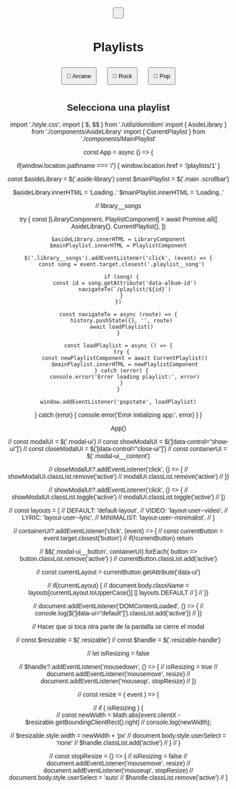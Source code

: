 <div class="search__cancel">
  <button type="button" class="cancel__btn">
      <span">
        <svg role="img" aria-hidden="true" fill="currentColor" viewBox="0 0 24 24"><path d="M3.293 3.293a1 1 0 0 1 1.414 0L12 10.586l7.293-7.293a1 1 0 1 1 1.414 1.414L13.414 12l7.293 7.293a1 1 0 0 1-1.414 1.414L12 13.414l-7.293 7.293a1 1 0 0 1-1.414-1.414L10.586 12 3.293 4.707a1 1 0 0 1 0-1.414z"></path></svg>
      </span>
</div>


<!DOCTYPE html>
<html lang="es">
<head>
  <meta charset="UTF-8">
  <meta name="viewport" content="width=device-width, initial-scale=1.0">
  <title>Clon Spotify</title>
  <style>
    body { font-family: Arial, sans-serif; text-align: center; }
    button { margin: 10px; padding: 10px; cursor: pointer; }
  </style>
</head>
<body>

  <h1>Playlists</h1>
  <button onclick="navigateTo('/playlist/arcane')">🎵 Arcane</button>
  <button onclick="navigateTo('/playlist/rock')">🎸 Rock</button>
  <button onclick="navigateTo('/playlist/pop')">🎤 Pop</button>

  <div id="contenido"><h2>Selecciona una playlist</h2></div>

  <script src="script.js"></script>

</body>
</html>


<script>
  const playlists = {
    arcane: ["Enemy - Imagine Dragons", "Dynasties & Dystopia", "Goodbye"],
    rock: ["Bohemian Rhapsody - Queen", "Hotel California - Eagles", "Stairway to Heaven - Led Zeppelin"],
    pop: ["Blinding Lights - The Weeknd", "Shape of You - Ed Sheeran", "Uptown Funk - Bruno Mars"]
  };

  function loadPlaylist() {
    const path = window.location.pathname.split("/")[2]; // Obtiene el nombre de la playlist
    const contenido = document.querySelector("#contenido");

    if (!path || !playlists[path]) {
      contenido.innerHTML = "<h2>Selecciona una playlist</h2>";
      return;
    }

    const songs = playlists[path];

    contenido.innerHTML = `
      <h2>Playlist: ${path}</h2>
      <ul>${songs.map(song => `<li>${song}</li>`).join("")}</ul>
    `;
  }

  function navigateTo(route) {
    history.pushState({}, "", route); // Cambia la URL sin recargar
    loadPlaylist(); // Carga las canciones de la playlist seleccionada
  }

  window.addEventListener("popstate", loadPlaylist); // Detecta cambios en la URL
  document.addEventListener("DOMContentLoaded", loadPlaylist); // Carga la playlist al entrar

</script>




import './style.css';
import { $, $$ } from './utils/dom/dom'
import { AsideLibrary } from './components/AsideLibrary'
import { CurrentPlaylist } from './components/MainPlaylist'

const App = async () => {

  if(window.location.pathname === '/') {
    window.location.href = '/playlists/1'
  }

  const $asideLibrary = $('.aside-library')
  const $mainPlaylist = $('.main .scrollbar')

  $asideLibrary.innerHTML = 'Loading..'
  $mainPlaylist.innerHTML = 'Loading..'

  // library__songs

  try {
    const [LibraryComponent, PlaylistComponent] = await Promise.all([
      AsideLibrary(),
      CurrentPlaylist(),
    ])

    $asideLibrary.innerHTML = LibraryComponent
    $mainPlaylist.innerHTML = PlaylistComponent

    $('.library__songs').addEventListener('click', (event) => {
      const song = event.target.closest('.playlist__song')

      if (song) {
        const id = song.getAttribute('data-album-id')
        navigateTo(`/playlist/${id}`)
      }
    })

    const navigateTo = async (route) => {
      history.pushState({}, '', route)
      await loadPlaylist()
    }

    const loadPlaylist = async () => {
      try {
        const newPlaylistComponent = await CurrentPlaylist()
        $mainPlaylist.innerHTML = newPlaylistComponent
      } catch (error) {
        console.error('Error loading playlist:', error)
      }
    }

    window.addEventListener('popstate', loadPlaylist)
  } catch (error) {
    console.error('Error initializing app:', error)
  }
}

App()





















// const modalUI = $('.modal-ui')
// const showModalUI = $('[data-control="show-ui"]')
// const closeModalUI = $('[data-control="close-ui"]')
// const containerUI = $('.modal-ui__content')

// closeModalUI?.addEventListener('click', () => {
//   showModalUI.classList.remove('active')
//   modalUI.classList.remove('active')
// })

// showModalUI?.addEventListener('click', () => {
//   showModalUI.classList.toggle('active')
//   modalUI.classList.toggle('active')
// })

// const layouts = {
//   DEFAULT: 'default-layout',
//   VIDEO: 'layout-user--video',
//   LYRIC: 'layout-user--lyric',
//   MINIMALIST: 'layout-user--minimalist',
// }

// containerUI?.addEventListener('click', (event) => {
//   const currentButton = event.target.closest('button')
//   if(!currentButton) return

//   $$('.modal-ui__button', containerUI).forEach( button => button.classList.remove('active') )
//   currentButton.classList.add('active')

//   const currentLayout = currentButton.getAttribute('data-ui')

//   if(currentLayout) {
//     document.body.className = layouts[currentLayout.toUpperCase()] || layouts.DEFAULT
//   }
// })

// document.addEventListener('DOMContentLoaded', () => {
//   console.log($('[data-ui="default"]').classList.add('active'))
// })


// Hacer que si toca otra parte de la pantalla se cierre el modal


// const $resizable = $('.resizable')
// const $handle = $('.resizable-handle')

// let isResizing = false

// $handle?.addEventListener('mousedown', () =>  {
//   isResizing = true
//   document.addEventListener('mousemove', resize)
//   document.addEventListener('mouseup', stopResize)
// })

// const resize = ( event ) => {
  
//   if ( isResizing ) {  
//     const newWidth = Math.abs(event.clientX - $resizable.getBoundingClientRect().right)
//     console.log(newWidth);

//     $resizable.style.width = newWidth + 'px'
//     document.body.style.userSelect = 'none'
//     $handle.classList.add('active')
//   }
// }

// const stopResize = () => {
//   isResizing = false
//   document.addEventListener('mousemove', resize)
//   document.addEventListener('mouseup', stopResize)
//   document.body.style.userSelect = 'auto'
//   $handle.classList.remove('active')
// }


<script>



/**
 * Play Icon
 * @returns {String} svg
 */
export const Play = () => {
  return (
    `<svg fill="currentColor" role="img" viewBox="0 0 24 24" fill="currentColor"><path fill="currentColor" d="M8 5.14v14l11-7-11-7z"></path></svg>`
  )
}

/**
 * Pause Icon
 * @returns {String} svg
 */
export const Pause = () => {
  return (
    `<svg fill="currentColor" role="img" viewBox="0 0 24 24"><path d="M5.7 3a.7.7 0 0 0-.7.7v16.6a.7.7 0 0 0 .7.7h2.6a.7.7 0 0 0 .7-.7V3.7a.7.7 0 0 0-.7-.7H5.7zm10 0a.7.7 0 0 0-.7.7v16.6a.7.7 0 0 0 .7.7h2.6a.7.7 0 0 0 .7-.7V3.7a.7.7 0 0 0-.7-.7h-2.6z"></path></svg>`
  )
}

/**
 * Next Icon
 * @returns {String} svg
 */
export const Next = () => {
  return (
    `<svg fill="currentColor" role="img" viewBox="0 0 24 24"><path d="M17.7 3a.7.7 0 0 0-.7.7v6.805L5.05 3.606A.7.7 0 0 0 4 4.212v15.576a.7.7 0 0 0 1.05.606L17 13.495V20.3a.7.7 0 0 0 .7.7h1.6a.7.7 0 0 0 .7-.7V3.7a.7.7 0 0 0-.7-.7h-1.6z"></path></svg>`
  )
}

/**
 * Previous Icon
 * @returns {String} svg
 */
export const Previous = () => {
  return (
    `<svg fill="currentColor" role="img" viewBox="0 0 24 24"><path d="M6.3 3a.7.7 0 0 1 .7.7v6.805l11.95-6.899a.7.7 0 0 1 1.05.606v15.576a.7.7 0 0 1-1.05.606L7 13.495V20.3a.7.7 0 0 1-.7.7H4.7a.7.7 0 0 1-.7-.7V3.7a.7.7 0 0 1 .7-.7h1.6z"></path></svg>`
  )
}

/**
 * Shuffle Icon
 * @returns {String} svg
 */
export const Shuffle = () => {
  return (
    `<svg fill="currentColor" viewBox="0 0 24 24" role="img"><path d="M18.788 3.702a1 1 0 0 1 1.414-1.414L23.914 6l-3.712 3.712a1 1 0 1 1-1.414-1.414L20.086 7h-1.518a5 5 0 0 0-3.826 1.78l-7.346 8.73a7 7 0 0 1-5.356 2.494H1v-2h1.04a5 5 0 0 0 3.826-1.781l7.345-8.73A7 7 0 0 1 18.569 5h1.518l-1.298-1.298z"></path><path d="M18.788 14.289a1 1 0 0 0 0 1.414L20.086 17h-1.518a5 5 0 0 1-3.826-1.78l-1.403-1.668-1.306 1.554 1.178 1.4A7 7 0 0 0 18.568 19h1.518l-1.298 1.298a1 1 0 1 0 1.414 1.414L23.914 18l-3.712-3.713a1 1 0 0 0-1.414 0zM7.396 6.49l2.023 2.404-1.307 1.553-2.246-2.67a5 5 0 0 0-3.826-1.78H1v-2h1.04A7 7 0 0 1 7.396 6.49z"></path></svg>`
  )
}

/**
 * Loop Icon
 * @returns {String} svg
 */
export const Loop = () => {
  return (
    `<svg role="img" fill="currentColor" viewBox="0 0 24 24"><path d="M6 2a5 5 0 0 0-5 5v8a5 5 0 0 0 5 5h1v-2H6a3 3 0 0 1-3-3V7a3 3 0 0 1 3-3h12a3 3 0 0 1 3 3v8a3 3 0 0 1-3 3h-4.798l1.298-1.298a1 1 0 1 0-1.414-1.414L9.373 19l3.713 3.712a1 1 0 0 0 1.414-1.414L13.202 20H18a5 5 0 0 0 5-5V7a5 5 0 0 0-5-5H6z"></path></svg>`
  )
}

/**
 * Volume High Icon
 * @returns {String} svg
 */
export const VolumeHigh = () => {
  return (
    `<svg fill="currentColor" role="presentation" aria-label="Volumen alto" viewBox="0 0 16 16"><path d="M9.741.85a.75.75 0 0 1 .375.65v13a.75.75 0 0 1-1.125.65l-6.925-4a3.642 3.642 0 0 1-1.33-4.967 3.639 3.639 0 0 1 1.33-1.332l6.925-4a.75.75 0 0 1 .75 0zm-6.924 5.3a2.139 2.139 0 0 0 0 3.7l5.8 3.35V2.8l-5.8 3.35zm8.683 4.29V5.56a2.75 2.75 0 0 1 0 4.88z"></path><path d="M11.5 13.614a5.752 5.752 0 0 0 0-11.228v1.55a4.252 4.252 0 0 1 0 8.127v1.55z"></path></svg>`
  )
}

/**
 * Full Screen Icon
 * @returns {String} svg
 */
export const MiniPlayer = () => {
  return (
    `<svg fill="currentColor" role="img" aria-hidden="true" viewBox="0 0 16 16"><path d="M16 2.45c0-.8-.65-1.45-1.45-1.45H1.45C.65 1 0 1.65 0 2.45v11.1C0 14.35.65 15 1.45 15h5.557v-1.5H1.5v-11h13V7H16V2.45z"></path><path d="M15.25 9.007a.75.75 0 0 1 .75.75v4.493a.75.75 0 0 1-.75.75H9.325a.75.75 0 0 1-.75-.75V9.757a.75.75 0 0 1 .75-.75h5.925z"></path></svg>`
  )
}

/**
 * Full Screen Icon
 * @returns {String} svg
 */
export const FullScreen = () => {
  return (
    `<svg fill="currentColor" role="img" viewBox="0 0 16 16"><path d="M6.53 9.47a.75.75 0 0 1 0 1.06l-2.72 2.72h1.018a.75.75 0 0 1 0 1.5H1.25v-3.579a.75.75 0 0 1 1.5 0v1.018l2.72-2.72a.75.75 0 0 1 1.06 0zm2.94-2.94a.75.75 0 0 1 0-1.06l2.72-2.72h-1.018a.75.75 0 1 1 0-1.5h3.578v3.579a.75.75 0 0 1-1.5 0V3.81l-2.72 2.72a.75.75 0 0 1-1.06 0z"></path></svg>`
  )
}

/**
 * Lyrics Icon
 * @returns {String} svg
 */
export const Lyrics = () => {
  return (
    `<svg role="img" aria-hidden="true" viewBox="0 0 16 16"><path d="M13.426 2.574a2.831 2.831 0 0 0-4.797 1.55l3.247 3.247a2.831 2.831 0 0 0 1.55-4.797zM10.5 8.118l-2.619-2.62A63303.13 63303.13 0 0 0 4.74 9.075L2.065 12.12a1.287 1.287 0 0 0 1.816 1.816l3.06-2.688 3.56-3.129zM7.12 4.094a4.331 4.331 0 1 1 4.786 4.786l-3.974 3.493-3.06 2.689a2.787 2.787 0 0 1-3.933-3.933l2.676-3.045 3.505-3.99z"></path></svg>`
  )
}

/**
 * Download Icon
 * @returns {String} svg
 */
export const Download = () => {
  return (
    `<svg fill="currentColor" role="img" aria-hidden="true" viewBox="0 0 16 16"><path d="M13.426 2.574a2.831 2.831 0 0 0-4.797 1.55l3.247 3.247a2.831 2.831 0 0 0 1.55-4.797zM10.5 8.118l-2.619-2.62A63303.13 63303.13 0 0 0 4.74 9.075L2.065 12.12a1.287 1.287 0 0 0 1.816 1.816l3.06-2.688 3.56-3.129zM7.12 4.094a4.331 4.331 0 1 1 4.786 4.786l-3.974 3.493-3.06 2.689a2.787 2.787 0 0 1-3.933-3.933l2.676-3.045 3.505-3.99z"></path></svg>`
  )
}

</script>




<style>
  body[data-device="desktop"] {
  /* Mostrar el tooltip al pasar el cursor sobre el botón */
  .tooltip:hover .tooltiptext {
    opacity: 1;
    visibility: visible;
  }

  /* Estilos para el tooltip */
  .tooltiptext {
    position: absolute;
    transform: translateX(-50%); /* Lo centra horizontalmente, sin importar su tamaño */
    
    /* Estilos visuales del tooltip */
    background-color: #333;
    color: #fff;
    padding: 5px 10px;
    border-radius: 4px;
    white-space: nowrap;  /* Evita que el texto se divida en varias líneas */
    
    /* Inicialmente oculto */
    opacity: 0;
    visibility: hidden;
    
    /* Transición para una aparición suave */
    transition: opacity 0.3s;
    
    /* Margen superior para separar el tooltip del botón */
    margin-top: 5px;
  
    font-size: .7rem;
    z-index: 999; 
  }


  
  .tooltiptext--top {
    bottom: 150%;
    left: 50%;
  }
  
  .tooltiptext--bottom {
    top: 100%;
    left: 50%;
    margin-top: 8px;
  }
  
  .tooltiptext--top-right {
    bottom: 180%;
    left: 50%;
    transform: translateX(-90%);
  }

  @media ( width <= 1024px ) {
    .tooltiptext--top-left {
      bottom: 140%;
      left: -20%;
      transform: translateX(10%);
    }
  }

  .tooltiptext--top-right-mini {
    bottom: 130%;
    left: 150%;
    transform: translateX(-120%);
  }
  
  .tooltiptext--top-mini {
    bottom: 130%;
    left: 40%;
  }

  .tooltiptext--top-mini-minimal {
    bottom: 100%;
    left: 40%;
  }
}
</style>

<style>
  .container-scrollbar {
  overflow: hidden;  
  border-radius: .5em;
  position: relative;
  width: 100%;
  height: 100%;

  &:hover ::-webkit-scrollbar-thumb {
    background-color: hsl(0deg 0% 100% / 50%);
  }
}

.scrollbar {
  width: 100%;
  height: 100%;
  overflow-y: auto;
}
/* Estilo para el scrollbar */
.scrollbar::-webkit-scrollbar {
  /* width: 0.625em; */
  width: 0em;
}
.scrollbar::-webkit-scrollbar-thumb {
  background-color: hsl(0deg 0% 100% / 30%);
  background-color: transparent;
  opacity: .5;
  border-radius: 1px;
}
.scrollbar::-webkit-scrollbar-track {
  background-color: transparent;
  border-radius: 1px;
}
.scrollbar::-webkit-scrollbar-thumb:hover {
  background-color: hsl(0deg 0% 100% / 50%);
}
.scrollbar::-webkit-scrollbar-thumb:active {
  background-color: hsl(0deg 0% 100% / 70%);
}
</style>